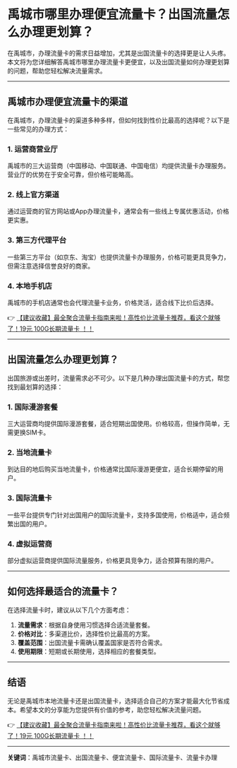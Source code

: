 # 禹城市哪里办理便宜流量卡？出国流量怎么办理更划算？

在禹城市，办理流量卡的需求日益增加，尤其是出国流量卡的选择更是让人头疼。本文将为您详细解答禹城市哪里办理流量卡更便宜，以及出国流量如何办理更划算的问题，帮助您轻松解决流量需求。

---

## 禹城市办理便宜流量卡的渠道

在禹城市，办理流量卡的渠道多种多样，但如何找到性价比最高的选择呢？以下是一些常见的办理方式：

### 1. **运营商营业厅**
禹城市的三大运营商（中国移动、中国联通、中国电信）均提供流量卡办理服务。营业厅的优势在于安全可靠，但价格可能略高。

### 2. **线上官方渠道**
通过运营商的官方网站或App办理流量卡，通常会有一些线上专属优惠活动，价格更实惠。

### 3. **第三方代理平台**
一些第三方平台（如京东、淘宝）也提供流量卡办理服务，价格可能更具竞争力，但需注意选择信誉良好的商家。

### 4. **本地手机店**
禹城市的手机店通常也会代理流量卡业务，价格灵活，适合线下比价后选择。

👉 [【建议收藏】最全聚合流量卡指南来啦！高性价比流量卡推荐，看这个就够了！19元 100G长期流量卡 ！！](https://bit.ly/Liuliangka)

---

## 出国流量怎么办理更划算？

出国旅游或出差时，流量需求必不可少。以下是几种办理出国流量卡的方式，帮您找到最划算的选择：

### 1. **国际漫游套餐**
三大运营商均提供国际漫游套餐，适合短期出国使用。价格较高，但操作简单，无需更换SIM卡。

### 2. **当地流量卡**
到达目的地后购买当地流量卡，价格通常比国际漫游更便宜，适合长期停留的用户。

### 3. **国际流量卡**
一些平台提供专门针对出国用户的国际流量卡，支持多国使用，价格适中，适合频繁出国的用户。

### 4. **虚拟运营商**
部分虚拟运营商提供国际流量服务，价格更具竞争力，适合预算有限的用户。

---

## 如何选择最适合的流量卡？

在选择流量卡时，建议从以下几个方面考虑：

1. **流量需求**：根据自身使用习惯选择合适流量套餐。
2. **价格对比**：多渠道比价，选择性价比最高的方案。
3. **覆盖范围**：出国流量卡需确认覆盖国家是否符合需求。
4. **使用期限**：短期或长期使用，选择相应的套餐类型。

---

## 结语

无论是禹城市本地流量卡还是出国流量卡，选择适合自己的方案才能最大化节省成本。希望本文的分享能为您提供有价值的参考，助您轻松解决流量问题。

👉 [【建议收藏】最全聚合流量卡指南来啦！高性价比流量卡推荐，看这个就够了！19元 100G长期流量卡 ！！](https://bit.ly/Liuliangka)

---

**关键词**：禹城市流量卡、出国流量卡、便宜流量卡、国际流量卡、流量卡办理